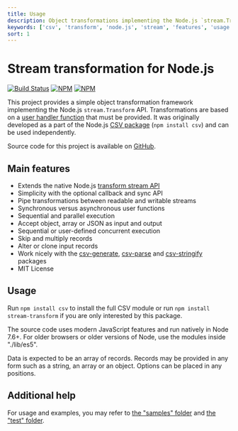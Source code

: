 ```yaml
---
title: Usage
description: Object transformations implementing the Node.js `stream.Transform` API
keywords: ['csv', 'transform', 'node.js', 'stream', 'features', 'usage']
sort: 1
---
```


# Stream transformation for Node.js

[![Build Status](https://img.shields.io/github/actions/workflow/status/adaltas/node-csv/nodejs.yml?branch=master)](https://github.com/adaltas/node-csv/actions)
[![NPM](https://img.shields.io/npm/dm/stream-transform)](https://www.npmjs.com/package/stream-transform)
[![NPM](https://img.shields.io/npm/v/stream-transform)](https://www.npmjs.com/package/stream-transform)

This project provides a simple object transformation framework implementing the Node.js `stream.Transform` API. Transformations are based on a [user handler function](/transform/handler/) that must be provided. It was originally developed as a part of the Node.js [CSV package](https://github.com/adaltas/node-csv) (`npm install csv`) and can be used independently.

Source code for this project is available on [GitHub](https://github.com/adaltas/node-csv/tree/master/packages/stream-transform).

## Main features

- Extends the native Node.js [transform stream API](http://nodejs.org/api/stream.html#stream_class_stream_transform)
- Simplicity with the optional callback and sync API
- Pipe transformations between readable and writable streams
- Synchronous versus asynchronous user functions
- Sequential and parallel execution
- Accept object, array or JSON as input and output
- Sequential or user-defined concurrent execution
- Skip and multiply records
- Alter or clone input records
- Work nicely with the [csv-generate](/generate/), [csv-parse](/parse/) and [csv-stringify](/stringify/) packages
- MIT License

## Usage

Run `npm install csv` to install the full CSV module or run `npm install stream-transform` if you are only interested by this package.

The source code uses modern JavaScript features and run natively in Node 7.6+. For older browsers or older versions of Node, use the modules inside "./lib/es5".

Data is expected to be an array of records. Records may be provided in any form such as a string, an array or an object. Options can be placed in any positions.

## Additional help

For usage and examples, you may refer to
[the "samples" folder](https://github.com/adaltas/node-csv/tree/master/packages/stream-transform/samples) and [the "test" folder](https://github.com/adaltas/node-csv/tree/master/packages/stream-transform/test).
